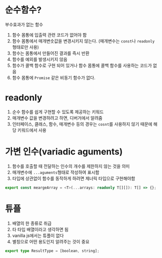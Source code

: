 # 순수함수?

부수효과가 없는 함수

1. 함수 몸통에 입출력 관련 코드가 없어야 함
2. 함수 몸통에서 매개변숫값을 변경시키지 않는다. (매개변수는 `const`나 `readonly` 형태로만 사용)
3. 함수는 몸통에서 만들어진 결과를 즉시 반환
4. 함수를 예외를 발생시키지 않음
5. 함수가 콜백 함수로 구현 되어 있거나 함수 몸통에 콜백 함수를 사용하는 코드가 없음
6. 함수 몸통에 `Promise` 같은 비동기 함수가 없다.

# readonly

1. 순수 함수를 쉽게 구현할 수 있도록 제공하는 키워드
2. 매개변수 값을 변경하려고 하면, 디버거에서 알려줌
3. 인터페이스, 클래스, 함수, 매개변수 등의 경우는 `cosnt`를 사용하지 않기 때문에 해당 키워드에서 사용

# 가변 인수(variadic aguments)

1. 함수를 호출할 때 전달하는 인수의 개수를 제한하지 않는 것을 의미
2. 매개변수에 `...aguments`형태로 작성하여 표시함
3. 타입에 상관없이 함수를 동작하게 하려면 제너릭 타입으로 구현해야함

```typescript
export const meargeArray = <T>(...arrays: readonly T[][]): T[] => {};
```

# 튜플

1. 배열의 한 종류로 취급
2. 타 타입 배열이라고 생각하면 됨
3. vanilla js에서는 튜플이 없다
4. 별칭으로 어떤 용도인지 알려주는 것이 중요

```typescript
export type ResultType = [boolean, string];
```
